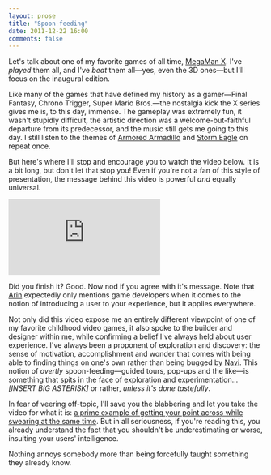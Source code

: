 ```yaml
---
layout: prose
title: "Spoon-feeding"
date: 2011-12-22 16:00
comments: false
---
```


Let's talk about one of my favorite games of all time, [MegaMan X][1]. I've *played* them all, and I've *beat* them all—yes, even the 3D ones—but I'll focus on the inaugural edition.

Like many of the games that have defined my history as a gamer—Final Fantasy, Chrono Trigger, Super Mario Bros.—the nostalgia kick the X series gives me is, to this day, immense. The gameplay was extremely fun, it wasn't stupidly difficult, the artistic direction was a welcome-but-faithful departure from its predecessor, and the music still gets me going to this day. I still listen to the themes of [Armored Armadillo][2] and [Storm Eagle][3] on repeat once.

But here's where I'll stop and encourage you to watch the video below. It is a bit long, but don't let that stop you! Even if you're not a fan of this style of presentation, the message behind this video is powerful *and* equally universal.

<div class="embed-container"> <iframe src="http://www.youtube.com/embed/8FpigqfcvlM?hd=1" frameborder="0" allowfullscreen="allowfullscreen"></iframe> </div>

Did you finish it? Good. Now nod if you agree with it's message. Note that [Arin][4] expectedly only mentions game developers when it comes to the notion of introducing a user to your experience, but it applies everywhere.

Not only did this video expose me an entirely different viewpoint of one of my favorite childhood video games, it also spoke to the builder and designer within me, while confirming a belief I've always held about user experience. I've always been a proponent of exploration and discovery: the sense of motivation, accomplishment and wonder that comes with being able to finding things on one's own rather than being bugged by [Navi][6]. This notion of _overtly_ spoon-feeding—guided tours, pop-ups and the like—is something that spits in the face of exploration and experimentation... _[INSERT BIG ASTERISK]_ or rather, _unless it's done tastefully_.

In fear of veering off-topic, I'll save you the blabbering and let you take the video for what it is: [a prime example of getting your point across while swearing at the same time][7]. But in all seriousness, if you're reading this, you already understand the fact that you shouldn't be underestimating or worse, insulting your users' intelligence.

Nothing annoys somebody more than being forcefully taught something they already know.

[1]: http://en.wikipedia.org/wiki/Mega_Man_X_(video_game)
[2]: http://www.youtube.com/watch?v=Ja5QUTlgZ3Y
[3]: http://www.youtube.com/watch?v=1uYeags6JMw
[4]: https://twitter.com/#!/egoraptor
[5]: http://tapbots.com/software/tweetbot/
[6]: http://www.youtube.com/watch?v=lCjyiEOZP44
[7]: http://zachholman.com/posts/swearing/
